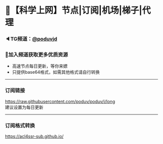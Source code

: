 # 🚀【科学上网】节点|订阅|机场|梯子|代理
### 🔈TG频道：[@poduvjd](https://t.me/poduvjd/) 
### 🔔加入频道获取更多优质资源  
- 高速节点每日更新，等你来嫖  
- 只提供base64格式，如需其他格式请自行转换  
***
### 订阅链接
https://raw.githubusercontent.com/poduv/poduv/i/long  
建议设置为每日更新  
***
### 订阅格式转换
https://acl4ssr-sub.github.io/
